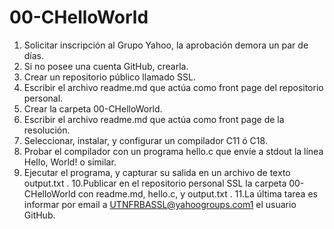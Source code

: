 # 00-CHelloWorld

1. Solicitar inscripción al Grupo Yahoo, la aprobación demora un par de días. 
2. Si no posee una cuenta GitHub, crearla. 
3. Crear un repositorio público llamado SSL. 
4. Escribir el archivo readme.md que actúa como front page del repositorio personal. 
5. Crear la carpeta 00-CHelloWorld. 
6. Escribir el archivo readme.md que actúa como front page de la resolución. 
7. Seleccionar, instalar, y configurar un compilador C11 ó C18. 
8. Probar el compilador con un programa hello.c que envíe a stdout la línea Hello, World! o similar.
9. Ejecutar el programa, y capturar su salida en un archivo de texto output.txt . 10.Publicar en el repositorio personal SSL la carpeta 00-CHelloWorld con readme.md, hello.c, y output.txt . 11.La última tarea es informar por email a UTNFRBASSL@yahoogroups.com1 el usuario GitHub.
